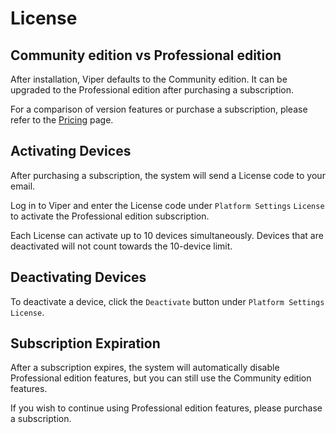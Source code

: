 # License

## Community edition vs Professional edition

After installation, Viper defaults to the Community edition. It can be upgraded to the Professional edition after purchasing a subscription. 

For a comparison of version features or purchase a subscription, please refer to the [Pricing](../pricing.md) page.

## Activating Devices
After purchasing a subscription, the system will send a License code to your email. 

Log in to Viper and enter the License code under `Platform Settings` `License` to activate the Professional edition subscription.

Each License can activate up to 10 devices simultaneously. Devices that are deactivated will not count towards the 10-device limit.

## Deactivating Devices
To deactivate a device, click the `Deactivate` button under `Platform Settings` `License`.

## Subscription Expiration
After a subscription expires, the system will automatically disable Professional edition features, but you can still use the Community edition features. 

If you wish to continue using Professional edition features, please purchase a subscription.